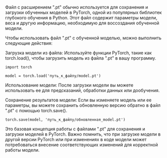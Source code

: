 Файл с расширением ".pt" обычно используется для сохранения и загрузки обученных моделей в PyTorch, одной из популярных библиотек глубокого обучения в Python. Этот файл содержит параметры модели, веса и другую информацию, необходимую для воссоздания обученной модели.  

Чтобы использовать файл ".pt" с обученной моделью, можно выполнить следующие действия:  

Загрузка модели из файла: Используйте функции PyTorch, такие как torch.load(), чтобы загрузить модель из файла ".pt" в вашу программу.
```
import torch

model = torch.load('путь_к_файлу/model.pt')
```

Использование модели: После загрузки модели вы можете использовать ее для предсказаний, обработки данных или дообучения.  

Сохранение результатов модели: Если вы изменяете модель или ее параметры, вы можете сохранить обновленную версию обратно в файл ".pt" с помощью torch.save().  
```
torch.save(model, 'путь_к_файлу/обновленная_model.pt')
```

Это базовая концепция работы с файлами ".pt" для сохранения и загрузки моделей в PyTorch. Важно помнить, что при загрузке модели в другой версии PyTorch или при изменениях в коде модели может потребоваться внесение соответствующих изменений для корректной работы модели.

